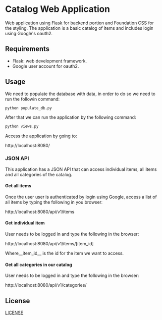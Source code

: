 # Catalog Web Application

Web application using Flask for backend portion and Foundation CSS for the styling.
The application is a basic catalog of items and includes login using Google's oauth2.

## Requirements

- Flask: web development framework.
- Google user account for oauth2.

## Usage

We need to populate the database with data, in order to do so we need to run the followin command:

```cmd
python populate_db.py
```

After that we can run the application by the following command:

```cmd
python views.py
```

Access the application by going to:

http://localhost:8080/

### JSON API

This application has a JSON API that can access individual items, all items and all categories of the catalog.

#### Get all items

Once the user user is authenticated by login using Google, access a list of all items by typing the following in you browser:

http://localhost:8080/api/v1/items

#### Get individual item

User needs to be logged in and type the following in the browser:

http://localhost:8080/api/v1/items/[item_id]

Where__item\_id__ is the id for the item we want to access.

#### Get all categories in our catalog

User needs to be logged in and type the following in the browser:

http://localhost:8080/api/v1/categories/

## License

[LICENSE](LICENSE)
